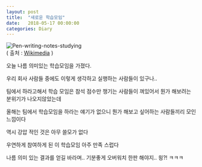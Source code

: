 ```yaml
---
layout: post
title:  "새로운 학습모임"
date:   2018-05-17 00:00:00
categories: Diary
---
```


![Pen-writing-notes-studying](https://upload.wikimedia.org/wikipedia/commons/thumb/5/59/Pen-writing-notes-studying.jpg/640px-Pen-writing-notes-studying.jpg)  
( 출처 : [Wikimedia](https://commons.wikimedia.org/wiki/File:Pen-writing-notes-studying.jpg) )


오늘 나름 의미있는 학습모임을 가졌다.

우리 회사 사람들 중에도 이렇게 생각하고
실행하는 사람들이 있구나..
	
<!--more-->

팀에서 하라고해서 학습 모임은
참석 점수만 챙기는 사람들이 껴있어서
뭔가 해보려는 분위기가 나오지않았는데

올해는 팀에서 학습모임을 하라는 얘기가 없으니
뭔가 해보고 싶어하는 사람들끼리 모인 느낌이다

역시 강압 적인 것은 아무 쓸모가 없다

우연하게 참여하게 된 이 학습모임 아주 만족 스럽다

나름 의미 있는 결과를 얻길 바라며..
기분좋게 오버워치 한판 해야지.. 읭?! ㅋㅋㅋ
